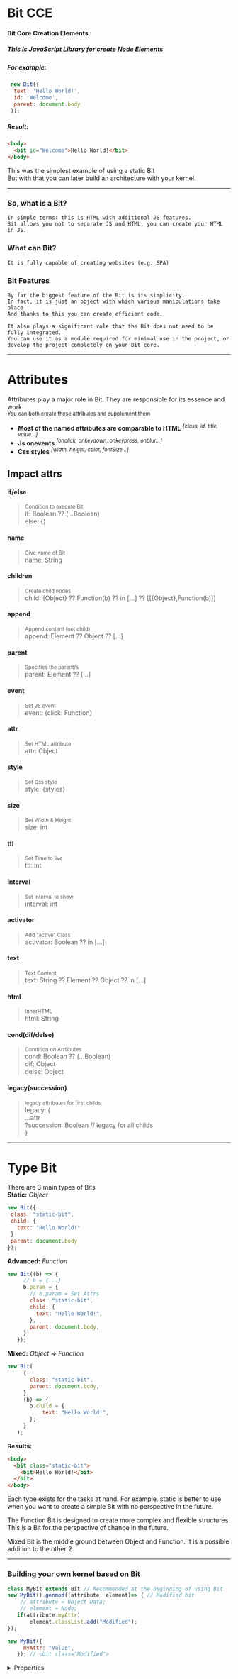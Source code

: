 # Bit CCE 
#### Bit Core Creation Elements <br>
##### This is JavaScript Library for create Node Elements
##### For example:
```js
 new Bit({
  text: 'Hello World!',
  id: 'Welcome',
  parent: document.body
 });
 ```
##### Result:
 ```html 
<body>
   <bit id="Welcome">Hello World!</bit>
</body>
```
This was the simplest example of using a static Bit <br>
But with that you can later build an architecture with your kernel. <br>
***
 ### So, what is a Bit? <br>
 ```
 In simple terms: this is HTML with additional JS features.
 Bit allows you not to separate JS and HTML, you can create your HTML in JS.
 ``` 

 ### What can Bit? <br>
 ```
 It is fully capable of creating websites (e.g. SPA)
 ``` 
### Bit Features <br>
 ```
 By far the biggest feature of the Bit is its simplicity. 
 In fact, it is just an object with which various manipulations take place
 And thanks to this you can create efficient code.

It also plays a significant role that the Bit does not need to be fully integrated. 
You can use it as a module required for minimal use in the project, or develop the project completely on your Bit core.
 ``` 
***
# Attributes
Attributes play a major role in Bit. They are responsible for its essence and work. <br> 
<sub>You can both create these attributes and supplement them</sub><br>
 + **Most of the named attributes are comparable to HTML** *<sup>[class, id, title, value...]</sup>*<br>
 + **Js onevents**  *<sup>[onclick, onkeydown, onkeypress, onblur...]</sup>*<br>
 + **Css styles**  *<sup>[width, height, color, fontSize...]</sup>*<br>

## Impact attrs
#### if/else
> <sub>Condition to execute Bit</sub><br>
> if: Boolean ?? (...Boolean)<br>
> else: {}
#### name
> <sub>Give name of Bit</sub><br>
> name: String
#### children
> <sub>Create child nodes</sub><br>
> child: {Object} ?? Function(b) ?? in [...] ?? [[{Object},Function(b)]]
#### append
> <sub>Append content (not child)</sub><br>
> append: Element ?? Object ?? [...]
#### parent
> <sub>Specifies the parent/s</sub><br>
> parent: Element ?? [...]
#### event
> <sub>Set JS event</sub><br>
> event: {click: Function}
#### attr
> <sub>Set HTML attribute</sub><br>
> attr: Object
#### style
> <sub>Set Css style</sub><br>
> style: {styles}
#### size
> <sub>Set Width & Height</sub><br>
> size: int
#### ttl
> <sub>Set Time to live</sub><br>
> ttl: int
#### interval
> <sub>Set Interval to show</sub><br>
> interval: int
#### activator
> <sub>Add "active" Class</sub><br>
> activator: Boolean ?? in [...]
#### text
> <sub>Text Content </sub><br>
> text: String ?? Element ?? Object ?? in [...]
#### html
> <sub>InnerHTML</sub><br>
> html: String
#### cond(dif/delse)
> <sub>Condition on Arrtibutes</sub><br>
> cond: Boolean ?? (...Boolean) <br> 
> dif: Object <br>
> delse: Object 
#### legacy(succession)
> <sub>legacy attributes for first childs</sub><br>
> legacy: { <br>
> ...attr<br>
> ?succession: Boolean // legacy for all childs<br>
> }
 
 
 ***
 # Type Bit
 There are 3 main types of Bits <br>
 **Static:** *Object*
 ```js
new Bit({
  class: "static-bit",
  child: {
	text: "Hello World!"
  }
  parent: document.body
}); 
 ```
 **Advanced:** *Function*
 ```js
new Bit((b) => {
      // b = {...}
      b.param = {
        // b.param = Set Attrs
        class: "static-bit",
        child: {
          text: "Hello World!",
        },
        parent: document.body,
      };
    });
 ```
 **Mixed:** *Object => Function*
 ```js
new Bit(
      {
        class: "static-bit",
        parent: document.body,
      },
      (b) => {
        b.child = {
            text: "Hello World!",
        };
      }
    );
 ```
 **Results:**
 ```html
<body>
   <bit class="static-bit">
	 <bit>Hello World!</bit>
   </bit>
</body>
 ```
Each type exists for the tasks at hand.
For example, static is better to use when you want to create a simple Bit with no perspective in the future.

The Function Bit is designed to create more complex and flexible structures. 
This is a Bit for the perspective of change in the future.

Mixed Bit is the middle ground between Object and Function. It is a possible addition to the other 2.
 
***

 ### Building your own kernel based on Bit <br>
 ```js
 class MyBit extends Bit // Recommended at the beginning of using Bit
 new MyBit().genmod((attribute, element)=> { // Modified bit
     // attribute = Object Data;
     // element = Node;
 	if(attribute.myAttr)
		element.classList.add("Modified");
 });
 
 new MyBit({
      myAttr: "Value",
    }); // <bit class="Modified">
 ``` 

<details><summary>Properties</summary>
<p>

 #### Most of the named properties are comparable to HTML <br>
> [class, id, title, value...]<br>
#### But new ones have also been added<br>
> ***[parent]:*** parent.append($bit); <br>
***[parentTop]:*** parent.prepend($bit); <br>
***[child]:*** $bit.append(child); <br>
***[wrap]:*** $bit = wrap.append($bit); <br>
***[append]:*** $bit.append(); <br>
***[prepend]:*** $bit.prepend(); <br>
***attr:*** setAttribute; <br>
***html:*** innerHtml; <br>
***text:*** createTextNode; <br>
***tag:*** createElement;
</p>
</details>
